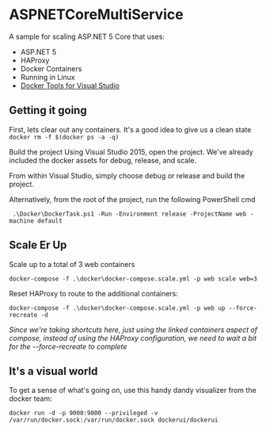 # ASPNETCoreMultiService
A sample for scaling ASP.NET 5 Core that uses:
- ASP.NET 5
- HAProxy
- Docker Containers
- Running in Linux
- [Docker Tools for Visual Studio](http://aka.ms/DockerToolsForVS)
 

## Getting it going ##
First, lets clear out any containers. It's a good idea to give us a clean state
``` docker rm -f $(docker ps -a -q) ```

Build the project
Using Visual Studio 2015, open the project. We've already included the docker assets for debug, release, and scale. 

From within Visual Studio, simply choose debug or release and build the project. 

Alternatively, from the root of the project, run the following PowerShell cmd

```  .\Docker\DockerTask.ps1 -Run -Environment release -ProjectName web -machine default ```

## Scale Er Up ###
Scale up to a total of 3 web containers

``` docker-compose -f .\docker\docker-compose.scale.yml -p web scale web=3 ```

Reset HAProxy to route to the additional containers:

``` docker-compose -f .\docker\docker-compose.scale.yml -p web up --force-recreate -d ```

*Since we're taking shortcuts here, just using the linked containers aspect of compose, instead of using the HAProxy configuration, we need to wait a bit for the --force-recreate to complete*

## It's a visual world ##
To get a sense of what's going on, use this handy dandy visualizer from the docker team:

``` docker run -d -p 9000:9000 --privileged -v /var/run/docker.sock:/var/run/docker.sock dockerui/dockerui ```
